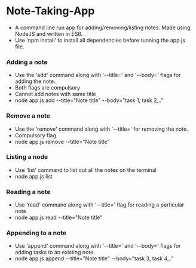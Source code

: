 # Note-Taking-App
- A command line run app for adding/removing/listing notes. Made using NodeJS and written in ES6.
- Use 'npm install' to install all dependencies before running the app.js file.

### Adding a note
- Use the 'add' command along with '--title=' and '--body=' flags for adding the note.
- Both flags are compulsory
- Cannot add notes with same title
- node app.js add --title="Note title" --body="task 1, task 2,.."

### Remove a note
- Use the 'remove' command along with '--title=' for removing the note.
- Compulsory flag
- node app.js remove --title="Note title"

### Listing a node
- Use 'list' command to list out all the notes on the terminal
- node app.js list

### Reading a note
- Use 'read' command along with '--title=' flag for reading a particular note
- node app.js read --title="Note title"

### Appending to a note
- Use 'append' command along with '--title=' and '--body=' flags for adding tasks to an existing note.
- node app.js append --title="Note title" --body="task 3, task 4,.."



